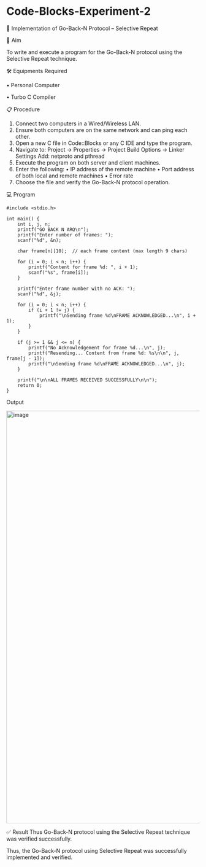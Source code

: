 # Code-Blocks-Experiment-2

📡 Implementation of Go-Back-N Protocol – Selective Repeat

🎯 Aim

To write and execute a program for the Go-Back-N protocol using the Selective Repeat technique.

🛠️ Equipments Required

• 	Personal Computer

• 	Turbo C Compiler

📋 Procedure
1. 	Connect two computers in a Wired/Wireless LAN.
2. 	Ensure both computers are on the same network and can ping each other.
3. 	Open a new C file in Code::Blocks or any C IDE and type the program.
4. 	Navigate to:
Project -> Properties -> Project Build Options -> Linker Settings
Add: netproto and pthread
5. 	Execute the program on both server and client machines.
6. 	Enter the following:
• 	IP address of the remote machine
• 	Port address of both local and remote machines
• 	Error rate
7. 	Choose the file and verify the Go-Back-N protocol operation.

💻 Program
```
#include <stdio.h>

int main() {
    int i, j, n;
    printf("GO BACK N ARQ\n");
    printf("Enter number of frames: ");
    scanf("%d", &n);

    char frame[n][10];  // each frame content (max length 9 chars)

    for (i = 0; i < n; i++) {
        printf("Content for frame %d: ", i + 1);
        scanf("%s", frame[i]);
    }

    printf("Enter frame number with no ACK: ");
    scanf("%d", &j);

    for (i = 0; i < n; i++) {
        if (i + 1 != j) {
            printf("\nSending frame %d\nFRAME ACKNOWLEDGED...\n", i + 1);
        }
    }

    if (j >= 1 && j <= n) {
        printf("No Acknowledgement for frame %d...\n", j);
        printf("Resending... Content from frame %d: %s\n\n", j, frame[j - 1]);
        printf("\nSending frame %d\nFRAME ACKNOWLEDGED...\n", j);
    }

    printf("\n\nALL FRAMES RECEIVED SUCCESSFULLY\n\n");
    return 0;
}
```

 
Output

<img width="1917" height="1075" alt="image" src="https://github.com/user-attachments/assets/2da064b4-547f-4a65-ab03-3de4e1ae07ff" />

✅ Result
Thus Go-Back-N protocol using the Selective Repeat technique was verified successfully.

Thus, the Go-Back-N protocol using Selective Repeat was successfully implemented and verified.
